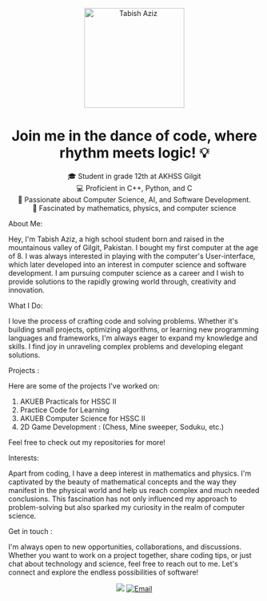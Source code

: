 <p align="center">
  <img src="https://upload.wikimedia.org/wikipedia/commons/thumb/a/a6/Anonymous_emblem.svg/800px-Anonymous_emblem.svg.png" alt="Tabish Aziz" width="200" height="200">
</p>
<h1 align="center">Join me in the dance of code, where rhythm meets logic! 💡</h1>
<p align="center">
  🎓 Student in grade 12th at AKHSS Gilgit <br>
  💻 Proficient in C++, Python, and C <br>
  🚀 Passionate about Computer Science, AI, and Software Development. <br>
  🧠 Fascinated by mathematics, physics, and computer science
</p>

About Me:

Hey, I'm Tabish Aziz, a high school student born and raised in the mountainous valley of Gilgit, Pakistan. I bought my first computer at the age of 8. I was always interested in playing with the computer's User-interface, which later developed into an interest in computer science and software development. I am pursuing computer science as a career and I wish to provide solutions to the rapidly growing world through, creativity and innovation.

What I Do:

I love the process of crafting code and solving problems. Whether it's building small projects, optimizing algorithms, or learning new programming languages and frameworks, I'm always eager to expand my knowledge and skills. I find joy in unraveling complex problems and developing elegant solutions.

Projects :

Here are some of the projects I've worked on:

1. AKUEB Practicals for HSSC II
2. Practice Code for Learning
3. AKUEB Computer Science for HSSC II
4. 2D Game Development : (Chess, Mine sweeper, Soduku, etc.)
   
Feel free to check out my repositories for more!

Interests:

Apart from coding, I have a deep interest in mathematics and physics. I'm captivated by the beauty of mathematical concepts and the way they manifest in the physical world and help us reach complex and much needed conclusions. This fascination has not only influenced my approach to problem-solving but also sparked my curiosity in the realm of computer science.

Get in touch :

I'm always open to new opportunities, collaborations, and discussions. Whether you want to work on a project together, share coding tips, or just chat about technology and science, feel free to reach out to me. Let's connect and explore the endless possibilities of software!

<p align="center">
  <a href="mailto:tabishazizbercha@gmail.com"><img src="https://d1muf25xaso8hp.cloudfront.net/https%3A%2F%2Fmeta-q.cdn.bubble.io%2Ff1626355319613x484158047569452200%2FGmail_Small_Business.gif?w=&h=&auto=compress&dpr=1&fit=max"></a>
  <a href="https://www.instagram.com/tabishbarcha/"><img src="![image](https://github.com/tabishaziz/tabishaziz/assets/141668602/9b5bbdac-04b1-4411-88ca-7bfc2d9a89fd)
" alt="Email"></a>
  <a href="https://cdn-icons-png.flaticon.com/256/174/174857.png"></a>
</p>
